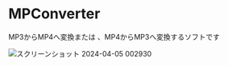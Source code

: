 # MPConverter
MP3からMP4へ変換または 、MP4からMP3へ変換するソフトです

![スクリーンショット 2024-04-05 002930](https://github.com/Cotoha-Saki/MPConverter/assets/123475361/a1ae5546-60b1-4fbb-93ab-6646cc60b4a5)
